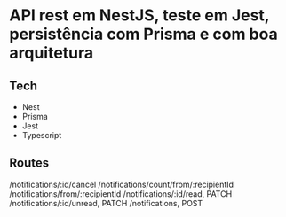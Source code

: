 # API rest em NestJS, teste em Jest, persistência com Prisma e com boa arquitetura

## Tech

- Nest
- Prisma
- Jest
- Typescript

## Routes

/notifications/:id/cancel
/notifications/count/from/:recipientId
/notifications/from/:recipientId
/notifications/:id/read, PATCH
/notifications/:id/unread, PATCH
/notifications, POST
